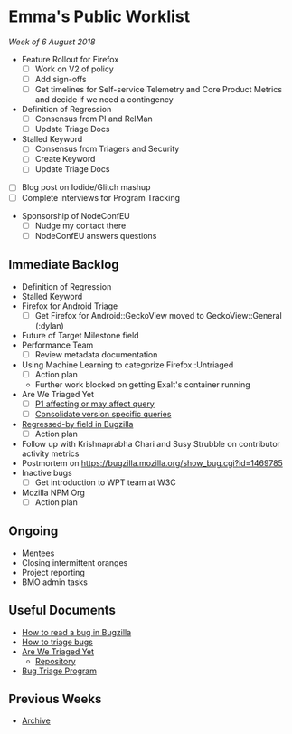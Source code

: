 # Emma's Public Worklist

_Week of 6 August 2018_

* Feature Rollout for Firefox
  - [ ] Work on V2 of policy
  - [ ] Add sign-offs 
  - [ ] Get timelines for Self-service Telemetry and Core Product Metrics and decide if we need a contingency
* Definition of Regression
  - [ ] Consensus from PI and RelMan
  - [ ] Update Triage Docs 
* Stalled Keyword
  - [ ] Consensus from Triagers and Security
  - [ ] Create Keyword
  - [ ] Update Triage Docs
* [ ] Blog post on Iodide/Glitch mashup
* [ ] Complete interviews for Program Tracking
* Sponsorship of NodeConfEU
  - [ ] Nudge my contact there
  - [ ] NodeConfEU answers questions

## Immediate Backlog

* Definition of Regression
* Stalled Keyword
* Firefox for Android Triage
  - [ ] Get Firefox for Android::GeckoView moved to GeckoView::General (:dylan)
* Future of Target Milestone field
* Performance Team 
  - [ ] Review metadata documentation
* Using Machine Learning to categorize Firefox::Untriaged 
  - [ ] Action plan
  - Further work blocked on getting Exalt's container running
* Are We Triaged Yet
  - [ ] [P1 affecting or may affect query](https://github.com/emceeaich/are-we-triaged-yet/issues/38)
  - [ ] [Consolidate version specific queries](https://github.com/emceeaich/are-we-triaged-yet/issues/43)
* [Regressed-by field in Bugzilla](https://bugzilla.mozilla.org/show_bug.cgi?id=1461492)
  - [ ] Action plan
* Follow up with Krishnaprabha Chari and Susy Strubble on contributor activity metrics
* Postmortem on https://bugzilla.mozilla.org/show_bug.cgi?id=1469785
* Inactive bugs
  - [ ] Get introduction to WPT team at W3C
* Mozilla NPM Org
  - [ ] Action plan

## Ongoing

* Mentees
* Closing intermittent oranges
* Project reporting
* BMO admin tasks

## Useful Documents

* [How to read a bug in Bugzilla](https://www.youtube.com/watch?v=9_2k4RIrM_o)
* [How to triage bugs](https://github.com/mozilla/bug-handling/blob/master/policy/triage-bugzilla.md)
* [Are We Triaged Yet](https://are-we-triaged-yet.herokuapp.com/) 
  * [Repository](https://github.com/emceeaich/are-we-triaged-yet)
* [Bug Triage Program](https://wiki.mozilla.org/Bug_Triage)

## Previous Weeks
* [Archive](/emceeaich/what-is-emma-working-on/archive.md)
